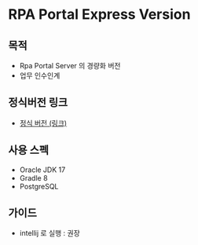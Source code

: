 # RPA Portal Express Version

## 목적
* Rpa Portal Server 의 경량화 버전
* 업무 인수인계

## 정식버전 링크
* [정식 버전 (링크)](https://github.com/rainbow-brain/rpa-portal-server)

## 사용 스펙
* Oracle JDK 17
* Gradle 8
* PostgreSQL

## 가이드
- intellij 로 실행 : 권장



